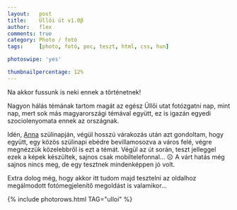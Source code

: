 ```yaml
---
layout:   post
title:    Üllői út v1.0β
author:   flex
comments: true
category: Photo / fotó
tags:     [photo, fotó, poc, teszt, html, css, hun]

photoswipe: 'yes'

thumbnailpercentage: 12%
---
```


Na akkor fussunk is neki ennek a történetnek! 

Nagyon hálás témának tartom magát az egész Üllői utat fotózgatni nap, mint nap, mert sok más magyarországi témával együtt, ez is igazán egyedi szociolenyomata ennek az országnak.

Idén, <a href="http://anna.fleischmann.hu/">Anna</a> szülinapján, végül hosszú várakozás után azt gondoltam, hogy együtt, egy közös szülinapi ebédre bevillamosozva a város felé, végre megnézzük közelebbről is ezt a témát. Végül az út során, teszt jelleggel ezek a képek készültek, sajnos csak mobiltelefonnal... ☹️ A várt hatás még sajnos nincs meg, de egy tesztnek mindenképpen jó volt.

Extra dolog még, hogy akkor itt tudom majd tesztelni az oldalhoz megálmodott fotómegjelenítő megoldást is valamikor...

<!-- break -->

<!-- ../andras.fleischmann.hu/PhotoSwipeGenerator.pl --directory photos/2017-11-05-Ulloi --filetag _ulloi --outdir _includes --imgproperty 'class="shadow zoomeffect"' --title "Üllői út v1.0β" -v -->

{% include photorows.html TAG="ulloi" %}